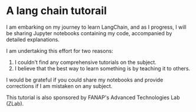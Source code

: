# A lang chain tutorail


I am embarking on my journey to learn LangChain, and as I progress, I will be sharing Jupyter notebooks containing my code, accompanied by detailed explanations.

I am undertaking this effort for two reasons:
1. I couldn't find any comprehensive tutorials on the subject.
2. I believe that the best way to learn something is by teaching it to others.


I would be grateful if you could share my notebooks and provide corrections if I am mistaken on any subject.

This tutorial is also sponsored by FANAP's Advanced Technologies Lab (ZLab).